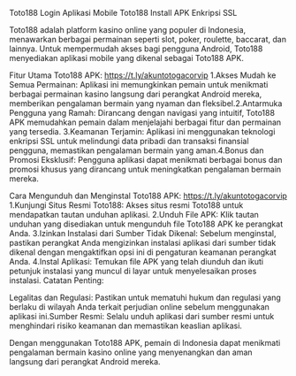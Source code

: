 Toto188 Login Aplikasi Mobile Toto188 Install APK Enkripsi SSL

Toto188 adalah platform kasino online yang populer di Indonesia, menawarkan berbagai permainan seperti slot, poker, roulette, baccarat, dan lainnya. Untuk mempermudah akses bagi pengguna Android, Toto188 menyediakan aplikasi mobile yang dikenal sebagai Toto188 APK.​

Fitur Utama Toto188 APK: https://t.ly/akuntotogacorvip
1.Akses Mudah ke Semua Permainan: Aplikasi ini memungkinkan pemain untuk menikmati berbagai permainan kasino langsung dari perangkat Android mereka, memberikan pengalaman bermain yang nyaman dan fleksibel.​
2.Antarmuka Pengguna yang Ramah: Dirancang dengan navigasi yang intuitif, Toto188 APK memudahkan pemain dalam menjelajahi berbagai fitur dan permainan yang tersedia.​
3.Keamanan Terjamin: Aplikasi ini menggunakan teknologi enkripsi SSL untuk melindungi data pribadi dan transaksi finansial pengguna, memastikan pengalaman bermain yang aman.​
4.Bonus dan Promosi Eksklusif: Pengguna aplikasi dapat menikmati berbagai bonus dan promosi khusus yang dirancang untuk meningkatkan pengalaman bermain mereka.​

Cara Mengunduh dan Menginstal Toto188 APK: https://t.ly/akuntotogacorvip
1.Kunjungi Situs Resmi Toto188: Akses situs resmi Toto188 untuk mendapatkan tautan unduhan aplikasi.​
2.Unduh File APK: Klik tautan unduhan yang disediakan untuk mengunduh file Toto188 APK ke perangkat Anda.​
3.Izinkan Instalasi dari Sumber Tidak Dikenal: Sebelum menginstal, pastikan perangkat Anda mengizinkan instalasi aplikasi dari sumber tidak dikenal dengan mengaktifkan opsi ini di pengaturan keamanan perangkat Anda.​
4.Instal Aplikasi: Temukan file APK yang telah diunduh dan ikuti petunjuk instalasi yang muncul di layar untuk menyelesaikan proses instalasi.​
Catatan Penting:

Legalitas dan Regulasi: Pastikan untuk mematuhi hukum dan regulasi yang berlaku di wilayah Anda terkait perjudian online sebelum menggunakan aplikasi ini.​Sumber Resmi: Selalu unduh aplikasi dari sumber resmi untuk menghindari risiko keamanan dan memastikan keaslian aplikasi.​

Dengan menggunakan Toto188 APK, pemain di Indonesia dapat menikmati pengalaman bermain kasino online yang menyenangkan dan aman langsung dari perangkat Android mereka.​
 

